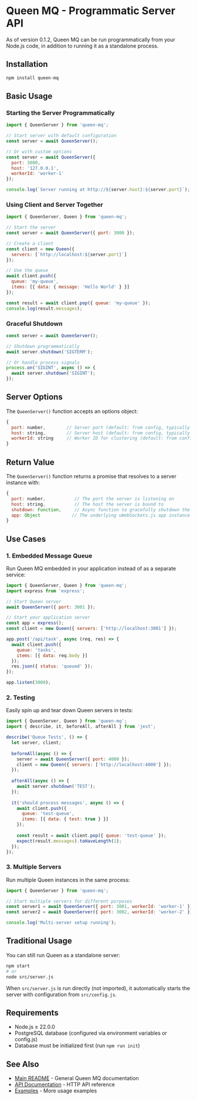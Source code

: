 # Queen MQ - Programmatic Server API

As of version 0.1.2, Queen MQ can be run programmatically from your Node.js code, in addition to running it as a standalone process.

## Installation

```bash
npm install queen-mq
```

## Basic Usage

### Starting the Server Programmatically

```javascript
import { QueenServer } from 'queen-mq';

// Start server with default configuration
const server = await QueenServer();

// Or with custom options
const server = await QueenServer({
  port: 3000,
  host: '127.0.0.1',
  workerId: 'worker-1'
});

console.log(`Server running at http://${server.host}:${server.port}`);
```

### Using Client and Server Together

```javascript
import { QueenServer, Queen } from 'queen-mq';

// Start the server
const server = await QueenServer({ port: 3000 });

// Create a client
const client = new Queen({
  servers: [`http://localhost:${server.port}`]
});

// Use the queue
await client.push({
  queue: 'my-queue',
  items: [{ data: { message: 'Hello World' } }]
});

const result = await client.pop({ queue: 'my-queue' });
console.log(result.messages);
```

### Graceful Shutdown

```javascript
const server = await QueenServer();

// Shutdown programmatically
await server.shutdown('SIGTERM');

// Or handle process signals
process.on('SIGINT', async () => {
  await server.shutdown('SIGINT');
});
```

## Server Options

The `QueenServer()` function accepts an options object:

```javascript
{
  port: number,        // Server port (default: from config, typically 3000)
  host: string,        // Server host (default: from config, typically '127.0.0.1')
  workerId: string     // Worker ID for clustering (default: from config)
}
```

## Return Value

The `QueenServer()` function returns a promise that resolves to a server instance with:

```javascript
{
  port: number,           // The port the server is listening on
  host: string,           // The host the server is bound to
  shutdown: Function,     // Async function to gracefully shutdown the server
  app: Object            // The underlying uWebSockets.js app instance
}
```

## Use Cases

### 1. Embedded Message Queue

Run Queen MQ embedded in your application instead of as a separate service:

```javascript
import { QueenServer, Queen } from 'queen-mq';
import express from 'express';

// Start Queen server
await QueenServer({ port: 3001 });

// Start your application server
const app = express();
const client = new Queen({ servers: ['http://localhost:3001'] });

app.post('/api/task', async (req, res) => {
  await client.push({
    queue: 'tasks',
    items: [{ data: req.body }]
  });
  res.json({ status: 'queued' });
});

app.listen(3000);
```

### 2. Testing

Easily spin up and tear down Queen servers in tests:

```javascript
import { QueenServer, Queen } from 'queen-mq';
import { describe, it, beforeAll, afterAll } from 'jest';

describe('Queue Tests', () => {
  let server, client;
  
  beforeAll(async () => {
    server = await QueenServer({ port: 4000 });
    client = new Queen({ servers: ['http://localhost:4000'] });
  });
  
  afterAll(async () => {
    await server.shutdown('TEST');
  });
  
  it('should process messages', async () => {
    await client.push({
      queue: 'test-queue',
      items: [{ data: { test: true } }]
    });
    
    const result = await client.pop({ queue: 'test-queue' });
    expect(result.messages).toHaveLength(1);
  });
});
```

### 3. Multiple Servers

Run multiple Queen instances in the same process:

```javascript
import { QueenServer } from 'queen-mq';

// Start multiple servers for different purposes
const server1 = await QueenServer({ port: 3001, workerId: 'worker-1' });
const server2 = await QueenServer({ port: 3002, workerId: 'worker-2' });

console.log('Multi-server setup running');
```

## Traditional Usage

You can still run Queen as a standalone server:

```bash
npm start
# or
node src/server.js
```

When `src/server.js` is run directly (not imported), it automatically starts the server with configuration from `src/config.js`.

## Requirements

- Node.js ≥ 22.0.0
- PostgreSQL database (configured via environment variables or config.js)
- Database must be initialized first (run `npm run init`)

## See Also

- [Main README](./README.md) - General Queen MQ documentation
- [API Documentation](./API.md) - HTTP API reference
- [Examples](./examples/) - More usage examples

